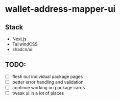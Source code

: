 # wallet-address-mapper-ui

## Stack
- Next.js
- TailwindCSS
- shadcn/ui

## TODO:
- [ ] flesh out individual package pages
- [ ] better error handling and validation
- [ ] continue working on package cards
- [ ] tweak ui in a lot of places
